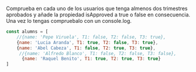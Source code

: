 Comprueba en cada uno de los usuarios que tenga almenos dos trimestres aprobados y añade la propiedad isApproved a true o false en consecuencia. Una vez lo tengas compruebalo con un console.log.

```js
const alumns = [
    //{name: 'Pepe Viruela', T1: false, T2: false, T3: true}, 
    {name: 'Lucia Aranda', T1: true, T2: false, T3: true}, 
    {name: 'Abel Cabeza', T1: false, T2: true, T3: true},
     //{name: 'Alfredo Blanco', T1: false, T2: false, T3: false},
      {name: 'Raquel Benito', T1: true, T2: true, T3: true}
]
```
